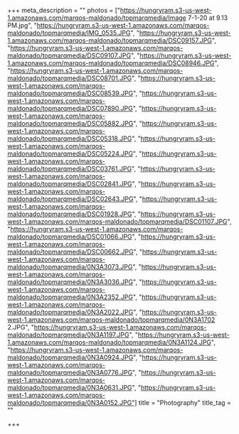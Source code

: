 +++
meta_description = ""
photos = ["https://hungryram.s3-us-west-1.amazonaws.com/marqos-maldonado/topmarqmedia/Image 7-1-20 at 9.13 PM.jpg", "https://hungryram.s3-us-west-1.amazonaws.com/marqos-maldonado/topmarqmedia/IMG_0535.JPG", "https://hungryram.s3-us-west-1.amazonaws.com/marqos-maldonado/topmarqmedia/DSC09157.JPG", "https://hungryram.s3-us-west-1.amazonaws.com/marqos-maldonado/topmarqmedia/DSC09107.JPG", "https://hungryram.s3-us-west-1.amazonaws.com/marqos-maldonado/topmarqmedia/DSC08946.JPG", "https://hungryram.s3-us-west-1.amazonaws.com/marqos-maldonado/topmarqmedia/DSC08701.JPG", "https://hungryram.s3-us-west-1.amazonaws.com/marqos-maldonado/topmarqmedia/DSC08539.JPG", "https://hungryram.s3-us-west-1.amazonaws.com/marqos-maldonado/topmarqmedia/DSC07890.JPG", "https://hungryram.s3-us-west-1.amazonaws.com/marqos-maldonado/topmarqmedia/DSC05882.JPG", "https://hungryram.s3-us-west-1.amazonaws.com/marqos-maldonado/topmarqmedia/DSC05318.JPG", "https://hungryram.s3-us-west-1.amazonaws.com/marqos-maldonado/topmarqmedia/DSC05224.JPG", "https://hungryram.s3-us-west-1.amazonaws.com/marqos-maldonado/topmarqmedia/DSC03761.JPG", "https://hungryram.s3-us-west-1.amazonaws.com/marqos-maldonado/topmarqmedia/DSC02841.JPG", "https://hungryram.s3-us-west-1.amazonaws.com/marqos-maldonado/topmarqmedia/DSC02643.JPG", "https://hungryram.s3-us-west-1.amazonaws.com/marqos-maldonado/topmarqmedia/DSC01928.JPG", "https://hungryram.s3-us-west-1.amazonaws.com/marqos-maldonado/topmarqmedia/DSC01107.JPG", "https://hungryram.s3-us-west-1.amazonaws.com/marqos-maldonado/topmarqmedia/DSC01066.JPG", "https://hungryram.s3-us-west-1.amazonaws.com/marqos-maldonado/topmarqmedia/DSC00662.JPG", "https://hungryram.s3-us-west-1.amazonaws.com/marqos-maldonado/topmarqmedia/0N3A3073.JPG", "https://hungryram.s3-us-west-1.amazonaws.com/marqos-maldonado/topmarqmedia/0N3A3036.JPG", "https://hungryram.s3-us-west-1.amazonaws.com/marqos-maldonado/topmarqmedia/0N3A2352.JPG", "https://hungryram.s3-us-west-1.amazonaws.com/marqos-maldonado/topmarqmedia/0N3A2022.JPG", "https://hungryram.s3-us-west-1.amazonaws.com/marqos-maldonado/topmarqmedia/0N3A1702 2.JPG", "https://hungryram.s3-us-west-1.amazonaws.com/marqos-maldonado/topmarqmedia/0N3A1197.JPG", "https://hungryram.s3-us-west-1.amazonaws.com/marqos-maldonado/topmarqmedia/0N3A1124.JPG", "https://hungryram.s3-us-west-1.amazonaws.com/marqos-maldonado/topmarqmedia/0N3A0924.JPG", "https://hungryram.s3-us-west-1.amazonaws.com/marqos-maldonado/topmarqmedia/0N3A0776.JPG", "https://hungryram.s3-us-west-1.amazonaws.com/marqos-maldonado/topmarqmedia/0N3A0631.JPG", "https://hungryram.s3-us-west-1.amazonaws.com/marqos-maldonado/topmarqmedia/0N3A0152.JPG"]
title = "Photography"
title_tag = ""

+++
